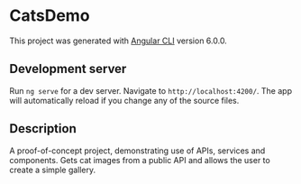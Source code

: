 
# CatsDemo

This project was generated with [Angular CLI](https://github.com/angular/angular-cli) version 6.0.0.

## Development server

Run `ng serve` for a dev server. Navigate to `http://localhost:4200/`. The app will automatically reload if you change any of the source files.

## Description

A proof-of-concept project, demonstrating use of APIs, services and components.  Gets cat images from a public API and allows the user to create a simple gallery.

